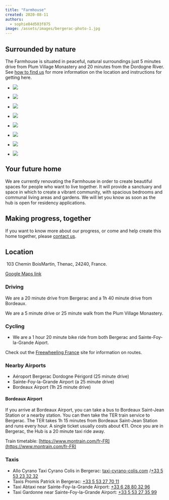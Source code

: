 ```yaml
---
title: "Farmhouse"
created: 2020-08-11
authors: 
  - sophie84d503f875
image: /assets/images/bergerac-photo-1.jpg
---
```


## Surrounded by nature

The Farmhouse is situated in peaceful, natural surroundings just 5 minutes drive from Plum Village Monastery and 20 minutes from the Dordogne River. See [how to find us](https://lifeitself.org/how-to-find-us/) for more information on the location and instructions for getting here.

- [![](/assets/images/20190618_152631.jpg)](https://artearthtech.files.wordpress.com/2020/08/20190618_152631.jpg)
    
- [![](/assets/images/img_20200825_205219-1.jpg)](https://artearthtech.files.wordpress.com/2020/09/img_20200825_205219-1.jpg?w=580)
    
- [![](/assets/images/qodutnz.jpg)](https://artearthtech.files.wordpress.com/2020/09/qodutnz.jpg?w=580)
    
- [![](/assets/images/img_20200823_200544.jpg)](https://artearthtech.files.wordpress.com/2020/09/img_20200823_200544.jpg?w=580)
    
- [![](/assets/images/img_20200822_102408.jpg)](https://artearthtech.files.wordpress.com/2020/09/img_20200822_102408.jpg?w=580)
    
- [![](/assets/images/whatsapp-image-2020-08-19-at-14.40.11-1.jpg)](https://artearthtech.files.wordpress.com/2020/09/whatsapp-image-2020-08-19-at-14.40.11-1.jpg?w=580)
    
- [![](/assets/images/bergerac-photo-1-1-1024x768.jpg)](https://lifeitself.org/wp-content/uploads/2020/12/bergerac-photo-1-1.jpg)
    
- [![](/assets/images/115811446_1215685965443545_7392111846893456331_n1.jpg)](https://artearthtech.files.wordpress.com/2020/08/115811446_1215685965443545_7392111846893456331_n1.jpg?w=580)
    

## Your future home

We are currently renovating the Farmhouse in order to create beautiful spaces for people who want to live together. It will provide a sanctuary and space in which to create a vibrant community, with spacious bedrooms and communal living areas and gardens. We will let you know as soon as the hub is open for residency applications.

## Making progress, together

If you want to know more about our progress, or come and help create this home together, please [contact us](https://lifeitself.org/contact/).

## Location

 103 Chemin BoisMartin, Thenac, 24240, France.

[Google Maps link](https://maps.app.goo.gl/HtbgRNAjZhAZQDCBA)

### Driving

We are a 20 minute drive from Bergerac and a 1h 40 minute drive from Bordeaux.

We are a 5 minute drive or 25 minute walk from the Plum Village Monastery.

### Cycling

- We are a 1 hour 20 minute bike ride from both Bergerac and Sainte-Foy-la-Grande Aiport.

Check out the [Freewheeling France](https://www.freewheelingfrance.com/where-to-go/?region=Aquitaine) site for information on routes.

### Nearby Airports

- Aéroport Bergerac Dordogne Périgord (25 minute drive)
- Sainte-Foy-la-Grande Airport (a 25 minute drive)
- Bordeaux Airport (1h 25 minute drive)

#### Bordeaux Airport

If you arrive at Bordeaux Airport, you can take a bus to Bordeaux Saint-Jean Station or a nearby station. You can then take the TER train service to Bergerac. The TER takes 1h 15 minutes from Bordeaux Saint-Jean Station and runs every hour. A single ticket usually costs about €11. Once you are in Bergerac, the Hub is a 20 minute taxi ride away.

Train timetable: [https://www.montrain.com/fr-FR](https://www.montrain.com/fr-FR)

### Taxis

- Allo Cyrano Taxi Cyrano Colis in Bergerac: [taxi-cyrano-colis.com](http://www.taxi-cyrano-colis.com/) /[+33 5 53 23 32 32](tel:+33%205%2053%2057%2037%2015)
- Taxis Promis Patrick in Bergerac: [+33 5 53 27 70 11](https://www.google.com/search?q=taxi%20bergerac%20airport&rlz=1C5CHFA_enGB716GB716&oq=taxi+bergerac+airport&aqs=chrome..69i57j0l4j69i60l3.3596j0j4&sourceid=chrome&ie=UTF-8&npsic=0&rflfq=1&rlha=0&rllag=44860310,491672,1003&tbm=lcl&rldimm=17689410602651950629&lqi=ChV0YXhpIGJlcmdlcmFjIGFpcnBvcnRaHQoEdGF4aSIVdGF4aSBiZXJnZXJhYyBhaXJwb3J0&ved=2ahUKEwi79YDl65HrAhU5RBUIHZFYB8wQvS4wAXoECAsQJA&rldoc=1&tbs=lrf:!1m4!1u2!2m2!2m1!1e1!2m1!1e2!3sIAE,lf:1,lf_ui:2&rlst=f#)
- Taxi Abtaxi near Sainte-Foy-la-Grande Airport: [+33 6 28 80 32 96](https://www.google.com/search?q=TAXI+ABTAXI%2C+73+Route+de+Bergerac%2C+24230+Lamothe-Montravel%2C+France&rlz=1C5CHFA_enGB716GB716&oq=TAXI+ABTAXI%2C+73+Route+de+Bergerac%2C+24230+Lamothe-Montravel%2C+France&aqs=chrome..69i57j69i60l3.343j0j7&sourceid=chrome&ie=UTF-8#)
- Taxi Gardonne near Sainte-Foy-la-Grande Airport: [+33 5 53 27 35 99](https://www.google.com/search?q=DANIEL+MEYNARD+-+%E2%80%94+Taxi+42%2C+Avenue+du+P%C3%A9rigord+24680+Gardonne&rlz=1C5CHFA_enGB716GB716&oq=DANIEL+MEYNARD+-+%E2%80%94+Taxi+42%2C+Avenue+du+P%C3%A9rigord+24680+Gardonne&aqs=chrome..69i57.257j0j4&sourceid=chrome&ie=UTF-8#)
